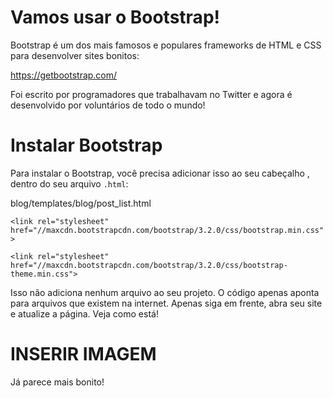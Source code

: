 # Vamos usar o Bootstrap!

Bootstrap é um dos mais famosos e populares frameworks de HTML e CSS para desenvolver sites bonitos:

https://getbootstrap.com/

Foi escrito por programadores que trabalhavam no Twitter e agora é desenvolvido por voluntários de todo o mundo!

# Instalar Bootstrap

Para instalar o Bootstrap, você precisa adicionar isso ao seu cabeçalho <head>, dentro do seu arquivo `.html`:

blog/templates/blog/post_list.html

```<link rel="stylesheet" href="//maxcdn.bootstrapcdn.com/bootstrap/3.2.0/css/bootstrap.min.css">```

```<link rel="stylesheet" href="//maxcdn.bootstrapcdn.com/bootstrap/3.2.0/css/bootstrap-theme.min.css">```

Isso não adiciona nenhum arquivo ao seu projeto. O código apenas aponta para arquivos que existem na internet. Apenas siga em frente, abra seu site e atualize a página. Veja como está!


# INSERIR IMAGEM

Já parece mais bonito!
